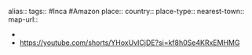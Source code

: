 alias::
tags:: #Inca #Amazon 
place::
country::
place-type::
nearest-town::
map-url::

-
- https://youtube.com/shorts/YHoxUvICjDE?si=kf8h0Se4KRxEMHMG